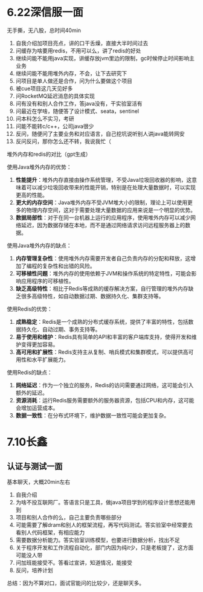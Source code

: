 # 6.22深信服一面

无手撕，无八股，总时间40min

1. 自我介绍加项目亮点，讲的口干舌燥，直接大半时间过去
2. 问缓存为啥要用redis，不用可以么，讲了redis的好处
3. 继续问能不能用java实现，讲缓存放jvm里边的限制，gc时候停止时间影响主业务
4. 继续问能不能用堆外内存，不会，让下去研究下
5. 问项目是单人做还是合作，问为什么要做这个项目
6. 被cue项目这几天见好多
7. 问RocketMQ延迟消息的具体实现
8. 问有没有和别人合作工作，答java没有，干实验室活有
9. 问最近在学啥，随便答了设计模式、seata，sentinel
10. 问本科怎么不实习，考研
11. 问能不能转c/c++，公司java很少
12. 反问，随便问了主要业务和对应语言，自己挖坑说听别人讲java能转网安
13. 反问反问，那你怎么还不转，我说我忙（

堆外内存和redis的对比（gpt生成）

使用Java堆外内存的优势：

1. **性能提升**：堆外内存直接由操作系统管理，不受Java垃圾回收器的影响，这意味着可以减少垃圾回收带来的性能开销，特别是在处理大量数据时，可以实现更高的性能。
2. **更大的内存空间**：Java堆外内存不受JVM堆大小的限制，理论上可以使用更多的物理内存空间，这对于需要处理大量数据的应用来说是一个明显的优势。
3. **数据局部性**：对于在同一台机器上运行的应用程序，使用堆外内存可以减少网络延迟，因为数据存储在本地，而不是通过网络请求访问远程服务器上的数据。

使用Java堆外内存的缺点：

1. **内存管理复杂性**：使用堆外内存需要开发者自己负责内存的分配和释放，这增加了编程的复杂性和出错的风险。
2. **可移植性问题**：堆外内存的使用依赖于JVM和操作系统的特定特性，可能会影响应用程序的可移植性。
3. **缺乏高级特性**：相比于Redis等成熟的缓存解决方案，自行管理的堆外内存缺乏很多高级特性，如自动数据过期、数据持久化、集群支持等。

使用Redis的优势：

1. **成熟稳定**：Redis是一个成熟的分布式缓存系统，提供了丰富的特性，包括数据持久化、自动过期、事务支持等。
2. **易于使用和维护**：Redis具有简单的API和丰富的客户端库支持，使得开发和维护变得更加容易。
3. **高可用和扩展性**：Redis支持主从复制、哨兵模式和集群模式，可以提供高可用性和水平扩展能力。

使用Redis的缺点：

1. **网络延迟**：作为一个独立的服务，Redis的访问需要通过网络，这可能会引入额外的延迟。
2. **资源消耗**：运行Redis服务需要额外的服务器资源，包括CPU和内存，这可能会增加运营成本。
3. **数据一致性**：在分布式环境下，维护数据一致性可能会更加复杂。

# 7.10长鑫

## 认证与测试一面

基本聊天，大概20min左右

1. 自我介绍
2. 为啥不投互联网厂。答语言只是工具，做java项目学到的程序设计思想还能用到
3. 项目和别人合作的么，自己主要负责哪些部分
4. 可能需要了解dram和别人的框架流程，再写代码测试。答实验室中经常要去看别人代码框架，有相应能力
5. 需要数据分析能力。答实验室训练模型，也要进行数据分析，找出不足
6. 关于程序开发和工作流程自动化，部门内因为纯it少，只是老板提了，这方面可能没人带
7. 问加班能接受不。答看过宣讲，知道情况，能接受
8. 反问，培养计划

总结：因为不算对口，面试官能问的比较少，还是聊天多。


